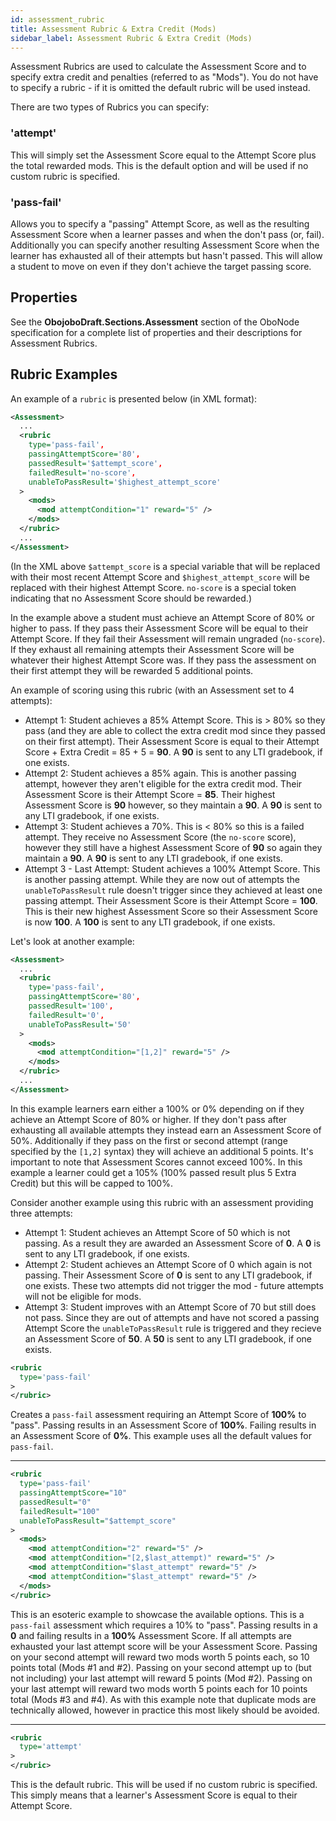 ```yaml
---
id: assessment_rubric
title: Assessment Rubric & Extra Credit (Mods)
sidebar_label: Assessment Rubric & Extra Credit (Mods)
---
```


Assessment Rubrics are used to calculate the Assessment Score and to specify extra credit and penalties (referred to as "Mods"). You do not have to specify a rubric - if it is omitted the default rubric will be used instead.

There are two types of Rubrics you can specify:

### 'attempt'

This will simply set the Assessment Score equal to the Attempt Score plus the total rewarded mods. This is the default option and will be used if no custom rubric is specified.

### 'pass-fail'

Allows you to specify a "passing" Attempt Score, as well as the resulting Assessment Score when a learner passes and when the don't pass (or, fail). Additionally you can specify another resulting Assessment Score when the learner has exhausted all of their attempts but hasn't passed. This will allow a student to move on even if they don't achieve the target passing score.

## Properties

See the **ObojoboDraft.Sections.Assessment** section of the OboNode specification for a complete list of properties and their descriptions for Assessment Rubrics.

## Rubric Examples

An example of a `rubric` is presented below (in XML format):

```xml
<Assessment>
  ...
  <rubric
    type='pass-fail',
    passingAttemptScore='80',
    passedResult='$attempt_score',
    failedResult='no-score',
    unableToPassResult='$highest_attempt_score'
  >
    <mods>
      <mod attemptCondition="1" reward="5" />
    </mods>
  </rubric>
  ...
</Assessment>
```

(In the XML above `$attempt_score` is a special variable that will be replaced with their most recent Attempt Score and `$highest_attempt_score` will be replaced with their highest Attempt Score. `no-score` is a special token indicating that no Assessment Score should be rewarded.)

In the example above a student must achieve an Attempt Score of 80% or higher to pass. If they pass their Assessment Score will be equal to their Attempt Score. If they fail their Assessment will remain ungraded (`no-score`). If they exhaust all remaining attempts their Assessment Score will be whatever their highest Attempt Score was. If they pass the assessment on their first attempt they will be rewarded 5 additional points.

An example of scoring using this rubric (with an Assessment set to 4 attempts):

* Attempt 1: Student achieves a 85% Attempt Score. This is > 80% so they pass (and they are able to collect the extra credit mod since they passed on their first attempt). Their Assessment Score is equal to their Attempt Score + Extra Credit = 85 + 5 = **90**. A **90** is sent to any LTI gradebook, if one exists.
* Attempt 2: Student achieves a 85% again. This is another passing attempt, however they aren't eligible for the extra credit mod. Their Assessment Score is their Attempt Score = **85**. Their highest Assessment Score is **90** however, so they maintain a **90**. A **90** is sent to any LTI gradebook, if one exists.
* Attempt 3: Student achieves a 70%. This is < 80% so this is a failed attempt. They receive no Assessment Score (the `no-score` score), however they still have a highest Assessment Score of **90** so again they maintain a **90**. A **90** is sent to any LTI gradebook, if one exists.
* Attempt 3 - Last Attempt: Student achieves a 100% Attempt Score. This is another passing attempt. While they are now out of attempts the `unableToPassResult` rule doesn't trigger since they achieved at least one passing attempt. Their Assessment Score is their Attempt Score = **100**. This is their new highest Assessment Score so their Assessment Score is now **100**. A **100** is sent to any LTI gradebook, if one exists.

Let's look at another example:

```xml
<Assessment>
  ...
  <rubric
    type='pass-fail',
    passingAttemptScore='80',
    passedResult='100',
    failedResult='0',
    unableToPassResult='50'
  >
    <mods>
      <mod attemptCondition="[1,2]" reward="5" />
    </mods>
  </rubric>
  ...
</Assessment>
```

In this example learners earn either a 100% or 0% depending on if they achieve an Attempt Score of 80% or higher. If they don't pass after exhausting all available attempts they instead earn an Assessment Score of 50%. Additionally if they pass on the first or second attempt (range specified by the `[1,2]` syntax) they will achieve an additional 5 points. It's important to note that Assessment Scores cannot exceed 100%. In this example a learner could get a 105% (100% passed result plus 5 Extra Credit) but this will be capped to 100%.

Consider another example using this rubric with an assessment providing three attempts:

* Attempt 1: Student achieves an Attempt Score of 50 which is not passing. As a result they are awarded an Assessment Score of **0**. A **0** is sent to any LTI gradebook, if one exists.
* Attempt 2: Student achieves an Attempt Score of 0 which again is not passing. Their Assessment Score of **0** is sent to any LTI gradebook, if one exists. These two attempts did not trigger the mod - future attempts will not be eligible for mods.
* Attempt 3: Student improves with an Attempt Score of 70 but still does not pass. Since they are out of attempts and have not scored a passing Attempt Score the `unableToPassResult` rule is triggered and they recieve an Assessment Score of **50**. A **50** is sent to any LTI gradebook, if one exists.

```xml
<rubric
  type='pass-fail'
>
</rubric>
```

Creates a `pass-fail` assessment requiring an Attempt Score of **100%** to "pass". Passing results in an Assessment Score of **100%**. Failing results in an Assessment Score of **0%**. This example uses all the default values for `pass-fail`.

---

```xml
<rubric
  type='pass-fail'
  passingAttemptScore="10"
  passedResult="0"
  failedResult="100"
  unableToPassResult="$attempt_score"
>
  <mods>
    <mod attemptCondition="2" reward="5" />
    <mod attemptCondition="[2,$last_attempt)" reward="5" />
    <mod attemptCondition="$last_attempt" reward="5" />
    <mod attemptCondition="$last_attempt" reward="5" />
  </mods>
</rubric>
```

This is an esoteric example to showcase the available options. This is a `pass-fail` assessment which requires a 10% to "pass". Passing results in a **0** and failing results in a **100%** Assessment Score. If all attempts are exhausted your last attempt score will be your Assessment Score. Passing on your second attempt will reward two mods worth 5 points each, so 10 points total (Mods #1 and #2). Passing on your second attempt up to (but not including) your last attempt will reward 5 points (Mod #2). Passing on your last attempt will reward two mods worth 5 points each for 10 points total (Mods #3 and #4). As with this example note that duplicate mods are technically allowed, however in practice this most likely should be avoided.

---

```xml
<rubric
  type='attempt'
>
</rubric>
```

This is the default rubric. This will be used if no custom rubric is specified. This simply means that a learner's Assessment Score is equal to their Attempt Score.
